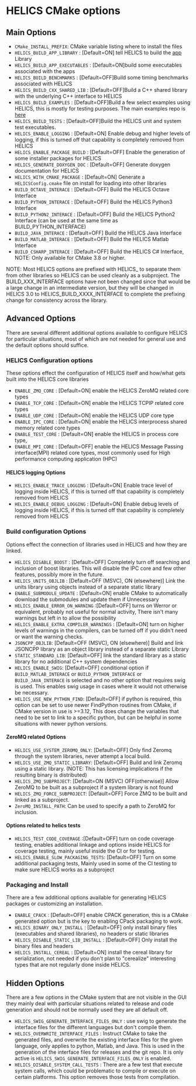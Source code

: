 # HELICS CMake options

## Main Options

-  `CMake_INSTALL_PREFIX`:  CMake variable listing where to install the files
-   `HELICS_BUILD_APP_LIBRARY` :  \[Default=ON\] tell HELICS to build the [app]() Library
-   `HELICS_BUILD_APP_EXECUTABLES` : \[Default=ON\]build some executables associated with the apps
-   `HELICS_BUILD_BENCHMARKS` :  \[Default=OFF\]Build some timing benchmarks associated with HELICS
-   `HELICS_BUILD_CXX_SHARED_LIB` :  \[Default=OFF\]Build a C++ shared library with the underlying C++ interface to HELICS
-   `HELICS_BUILD_EXAMPLES` :  \[Default=OFF\]Build a few select examples using HELICS,  this is mostly for testing purposes.  The main examples repo is [here](https://github.com/GMLC-TDC/HELICS-Examples)
-   `HELICS_BUILD_TESTS` :  \[Default=OFF\]Build the HELICS unit and system test executables.
-   `HELICS_ENABLE_LOGGING` :  \[Default=ON\] Enable debug and higher levels of logging,  if this is turned off that capability is completely removed from HELICS
-   `HELICS_ENABLE_PACKAGE_BUILD` : \[Default=OFF\] Enable the generation of some installer packages for HELICS
-   `HELICS_GENERATE_DOXYGEN_DOC` :  \[Default=OFF\] Generate doxygen documentation for HELICS
-   `HELICS_WITH_CMAKE_PACKAGE` : \[Default=ON\] Generate a `HELICSConfig.cmake` file on install for loading into other libraries
-   `BUILD_OCTAVE_INTERACE`  : \[Default=OFF\] Build the HELICS Octave Interface
-   `BUILD_PYTHON_INTERACE`  : \[Default=OFF\] Build the HELICS Python3 Interface
-   `BUILD_PYTHON2_INTERACE`  : \[Default=OFF\] Build the HELICS Python2 Interface (can be used at the same time as BUILD_PYTHON_INTERFACE)
-   `BUILD_JAVA_INTERACE`  : \[Default=OFF\] Build the HELICS Java Interface
-   `BUILD_MATLAB_INTERACE`  : \[Default=OFF\] Build the HELICS Matlab Interface
-   `BUILD_CSHARP_INTERACE`  : \[Default=OFF\] Build the HELICS C# Interface, NOTE: Only available for CMake 3.8 or higher.  

NOTE:  Most HELICS options are prefixed with HELICS_ to separate them from other libraries so HELICS can be used cleanly as a subproject.  The BUILD_XXX_INTERFACE options have not been changed since that would be a large change in an intermediate version, but they will be changed in HELICS 3.0 to HELICS_BUILD_XXXX_INTERFACE to complete the prefixing change for consistency across the library.  

## Advanced Options

There are several different additional options available to configure HELICS for particular situations, most of which are not needed for general use and the default options should suffice.

### HELICS Configuration options
These options effect the configuration of HELICS itself and how/what gets built into the HELICS core libraries
-  `ENABLE_ZMQ_CORE` : \[Default=ON\] enable the HELICS ZeroMQ related core types
-  `ENABLE_TCP_CORE` : \[Default=ON\] enable the HELICS TCPIP related core types
-  `ENABLE_UDP_CORE` : \[Default=ON\] enable the HELICS UDP core type
-  `ENABLE_IPC_CORE` : \[Default=ON\] enable the HELICS interprocess shared memory related core types
-  `ENABLE_TEST_CORE` : \[Default=ON\] enable the HELICS in process core type,
-  `ENABLE_MPI_CORE` : \[Default=OFF\] enable the HELICS Message Passing interface(MPI) related core types, most commonly used for High performance computing application (HPC)

#### HELICS logging Options
-   `HELICS_ENABLE_TRACE_LOGGING` :  \[Default=ON\] Enable trace level of logging inside HELICS,  if this is turned off that capability is completely removed from HELICS
-   `HELICS_ENABLE_DEBUG_LOGGING` :  \[Default=ON\] Enable debug levels of logging inside HELICS,  if this is turned off that capability is completely removed from HELICS

### Build configuration Options
Options effect the connection of libraries used in HELICS and how they are linked.
-  `HELICS_DISABLE_BOOST` : \[Default=OFF\] Completely turn off searching and inclusion of boost libraries.  This will disable the IPC core and few other features, possibly more in the future.  
-  `HELICS_UNITS_OBJLIB` : \[Default=OFF (MSVC), ON (elsewhere)\]  Link the units library using objects instead of a separate static library
-  `ENABLE_SUBMODULE_UPDATE` : \[Default=ON\] enable CMake to automatically download the submodules and update them if Unnecessary
-   `HELICS_ENABLE_ERROR_ON_WARNING` :\[Default=OFF\] turns on Werror or equivalent,  probably not useful for normal activity,  There isn't many warnings but left in to allow the possibility
-  `HELICS_ENABLE_EXTRA_COMPILER_WARNINGS` : \[Default=ON\] turn on higher levels of warnings in the compilers,  can be turned off if you didn't need or want the warning checks.
-  `JSONCPP_OBJLIB`:  \[Default=OFF (MSVC), ON (elsewhere)\] Build and link JSONCPP library as an object library instead of a separate static Library
-  `STATIC_STANDARD_LIB`:   \[Default=OFF\] link the standard library as a static library for no additional C++ system dependencies
-  `HELICS_ENABLE_SWIG`:    \[Default=OFF\] conditional option if `BUILD_MATLAB_INTERACE` or `BUILD_PYTHON_INTERFACE` or `BUILD_JAVA_INTERACE` is selected and no other option that requires swig is used.  This enables swig usage in cases where it would not otherwise be necessary.
-  `HELICS_USE_NEW_PYTHON_FIND`:  \[Default=OFF\] if python is required, this option can be set to use newer FindPython routines from CMake, if CMake version in use is >=3.12,  This does change the variables that need to be set to link to a specific python, but can be helpful in some situations with newer python versions.   

#### ZeroMQ related Options
-  `HELICS_USE_SYSTEM_ZEROMQ_ONLY`:  \[Default=OFF\] Only find Zeromq through the system libraries, never attempt a local build.
-  `HELICS_USE_ZMQ_STATIC_LIBRARY`:  \[Default=OFF\] Build and link Zeromq using a static library.  (NOTE:  This has licensing implications if the resulting binary is distributed)
-  `HELICS_ZMQ_SUBPROJECT`: \[Default=ON (MSVC) OFF(otherwise)\] Allow ZeroMQ to be built as a subproject if a system library is not found
-  `HELICS_ZMQ_FORCE_SUBPROJECT`: \[Default=OFF\] Force ZMQ to be built and linked as a subproject.  
-  `ZeroMQ_INSTALL_PATH`:  Can be used to specify a path to ZeroMQ for inclusion.  

#### Options related to helics tests
-  `HELICS_TEST_CODE_COVERAGE` :\[Default=OFF\] turn on code coverage testing, enables additional linkage and options inside HELICS for coverage testing, mainly useful inside the CI or for testing.  
-  `HELICS_ENABLE_SLOW_PACKAGING_TESTS`:  \[Default=OFF\] Turn on some additional packaging tests, Mainly used in some of the CI testing to make sure HELICS works as a subproject

### Packaging and Install
There are a few additional options available for generating HELICS packages or customizing an installation.  
-  `ENABLE_CPACK`  : \[Default=OFF\] enable CPACK generation, this is a CMake generated option but is the key to enabling CPack packaging to work.
-  `HELICS_BINARY_ONLY_INSTALL` : \[Default=OFF\] only install binary files (executables and shared libraries), no headers or static libraries
-  `HELICS_DISABLE_STATIC_LIB_INSTALL`  : \[Default=OFF\] Only install the binary files and headers
-  `HELICS_INSTALL_CEREAL` : \[Default=ON\] install the cereal library for serialization, not needed if you don't plan to "cerealize" interesting types that are not regularly done inside HELICS.


## Hidden Options
There are a few options in the CMake system that are not visible in the GUI they mainly deal with particular situations related to release and code generation and should not be normally used they are all default off.

-  `HELICS_SWIG_GENERATE_INTERFACE_FILES_ONLY` : use swig to generate the interface files for the different languages but don't compile them.  
-  `HELICS_OVERWRITE_INTERFACE_FILES` : Instruct CMake to take the generated files, and overwrite the existing interface files for the given language, only applies to python, Matlab, and Java.  This is used in the generation of the interface files for releases and the git repo.  It is only active is `HELICS_SWIG_GENERATE_INTERFACE_FILES_ONLY` is enabled.  
- `HELICS_DISABLE_SYSTEM_CALL_TESTS` :  There are a few test that execute system calls, which could be problematic to compile or execute on certain platforms.  This option removes those tests from compilation.  
